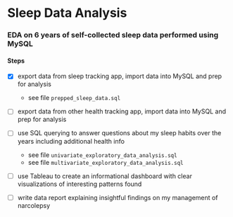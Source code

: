 # Sleep Data Analysis
### EDA on 6 years of self-collected sleep data performed using MySQL

#### Steps
- [x] export data from sleep tracking app, import data into MySQL and prep for analysis 
    - see file `prepped_sleep_data.sql`

- [ ] export data from other health tracking app, import data into MySQL and prep for analysis

- [ ] use SQL querying to answer questions about my sleep habits over the years including additional health info
    - see file `univariate_exploratory_data_analysis.sql`
    - see file `multivariate_exploratory_data_analysis.sql`

- [ ] use Tableau to create an informational dashboard with clear visualizations of interesting patterns found

- [ ] write data report explaining insightful findings on my management of narcolepsy